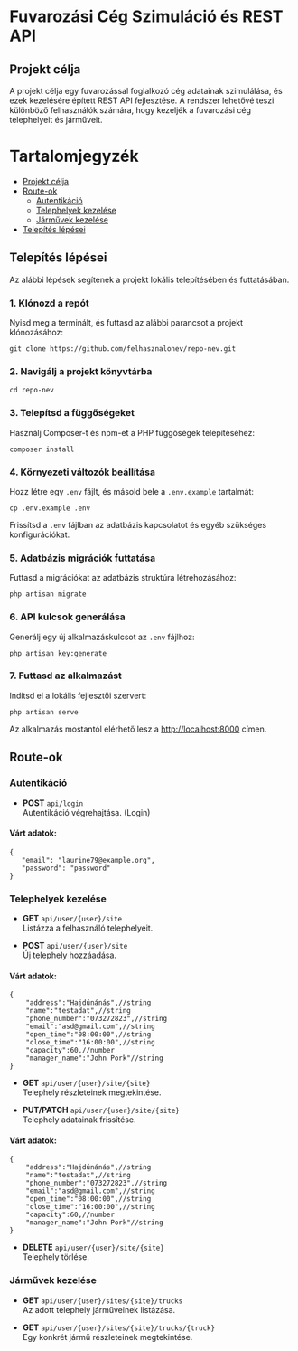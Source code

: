 # Fuvarozási Cég Szimuláció és REST API

## Projekt célja

A projekt célja egy fuvarozással foglalkozó cég adatainak szimulálása, és ezek kezelésére épített REST API fejlesztése. A rendszer lehetővé teszi különböző felhasználók számára, hogy kezeljék a fuvarozási cég telephelyeit és járműveit.

# Tartalomjegyzék

- [Projekt célja](#projekt-célja)
- [Route-ok](#route-ok)
  - [Autentikáció](#autentikáció)
  - [Telephelyek kezelése](#telephelyek-kezelése)
  - [Járművek kezelése](#járművek-kezelése)
- [Telepítés lépései](#telepítés-lépései)


## Telepítés lépései

Az alábbi lépések segítenek a projekt lokális telepítésében és futtatásában.

### 1. Klónozd a repót
Nyisd meg a terminált, és futtasd az alábbi parancsot a projekt klónozásához:

    git clone https://github.com/felhasznalonev/repo-nev.git

### 2. Navigálj a projekt könyvtárba

    cd repo-nev

### 3. Telepítsd a függőségeket
Használj Composer-t és npm-et a PHP függőségek telepítéséhez:

    composer install

### 4. Környezeti változók beállítása
Hozz létre egy `.env` fájlt, és másold bele a `.env.example` tartalmát:

    cp .env.example .env

Frissítsd a `.env` fájlban az adatbázis kapcsolatot és egyéb szükséges konfigurációkat.

### 5. Adatbázis migrációk futtatása
Futtasd a migrációkat az adatbázis struktúra létrehozásához:

    php artisan migrate

### 6. API kulcsok generálása
Generálj egy új alkalmazáskulcsot az `.env` fájlhoz:

    php artisan key:generate

### 7. Futtasd az alkalmazást
Indítsd el a lokális fejlesztői szervert:

    php artisan serve

Az alkalmazás mostantól elérhető lesz a [http://localhost:8000](http://localhost:8000) címen.

## Route-ok

### Autentikáció
- **POST** `api/login`  
  Autentikáció végrehajtása. (Login)
#### Várt adatok:

```
{
   "email": "laurine79@example.org",
   "password": "password"
} 
```

### Telephelyek kezelése
- **GET** `api/user/{user}/site`  
  Listázza a felhasználó telephelyeit.  


- **POST** `api/user/{user}/site`  
  Új telephely hozzáadása.  

#### Várt adatok:

```
{
    "address":"Hajdúnánás",//string
    "name":"testadat",//string
    "phone_number":"073272823",//string
    "email":"asd@gmail.com",//string
    "open_time":"08:00:00",//string
    "close_time":"16:00:00",//string
    "capacity":60,//number
    "manager_name":"John Pork"//string
}
```

- **GET** `api/user/{user}/site/{site}`  
  Telephely részleteinek megtekintése.  


- **PUT/PATCH** `api/user/{user}/site/{site}`  
  Telephely adatainak frissítése.  

#### Várt adatok:

```
{
    "address":"Hajdúnánás",//string
    "name":"testadat",//string
    "phone_number":"073272823",//string
    "email":"asd@gmail.com",//string
    "open_time":"08:00:00",//string
    "close_time":"16:00:00",//string
    "capacity":60,//number
    "manager_name":"John Pork"//string
}
```

- **DELETE** `api/user/{user}/site/{site}`  
  Telephely törlése.  


### Járművek kezelése
- **GET** `api/user/{user}/sites/{site}/trucks`  
  Az adott telephely járműveinek listázása.  
 

- **GET** `api/user/{user}/sites/{site}/trucks/{truck}`  
  Egy konkrét jármű részleteinek megtekintése.  




